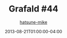 ---
title: "Grafald #44"
type: "image"
date: 2013-08-21T01:00:00-04:00
draft: false
categories: ["Grafald"]
image_path: "../img/2013/44.png"
alt_text: ""
is_subpage: true
author: "[hatsune-mike](https://cohost.org/hatsune-mike)"
---